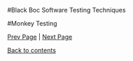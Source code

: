 #Black Boc Software Testing Techniques

#Monkey Testing

[Prev Page]() | [Next Page]()
 
 [Back to contents]()
